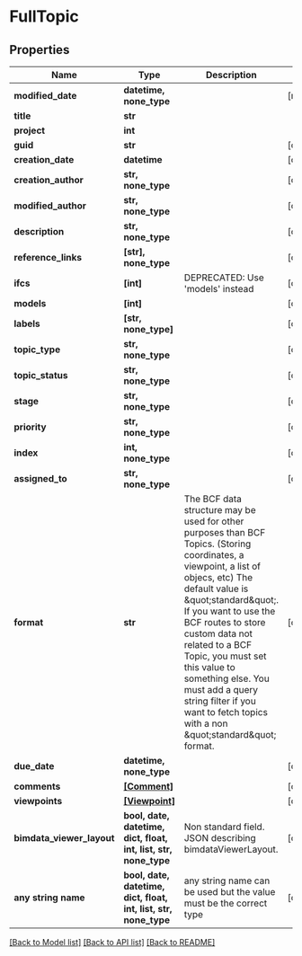 # FullTopic


## Properties
Name | Type | Description | Notes
------------ | ------------- | ------------- | -------------
**modified_date** | **datetime, none_type** |  | [readonly] 
**title** | **str** |  | 
**project** | **int** |  | 
**guid** | **str** |  | [optional] 
**creation_date** | **datetime** |  | [optional] 
**creation_author** | **str, none_type** |  | [optional] 
**modified_author** | **str, none_type** |  | [optional] 
**description** | **str, none_type** |  | [optional] 
**reference_links** | **[str], none_type** |  | [optional] 
**ifcs** | **[int]** | DEPRECATED: Use &#39;models&#39; instead | [optional] 
**models** | **[int]** |  | [optional] 
**labels** | **[str, none_type]** |  | [optional] 
**topic_type** | **str, none_type** |  | [optional] 
**topic_status** | **str, none_type** |  | [optional] 
**stage** | **str, none_type** |  | [optional] 
**priority** | **str, none_type** |  | [optional] 
**index** | **int, none_type** |  | [optional] 
**assigned_to** | **str, none_type** |  | [optional] 
**format** | **str** |          The BCF data structure may be used for other purposes than BCF Topics. (Storing coordinates, a viewpoint, a list of objecs, etc)         The default value is \&quot;standard\&quot;.         If you want to use the BCF routes to store custom data not related to a BCF Topic, you must set this value to something else.         You must add a query string filter if you want to fetch topics with a non \&quot;standard\&quot; format.          | [optional] 
**due_date** | **datetime, none_type** |  | [optional] 
**comments** | [**[Comment]**](Comment.md) |  | [optional] 
**viewpoints** | [**[Viewpoint]**](Viewpoint.md) |  | [optional] 
**bimdata_viewer_layout** | **bool, date, datetime, dict, float, int, list, str, none_type** | Non standard field. JSON describing bimdataViewerLayout. | [optional] 
**any string name** | **bool, date, datetime, dict, float, int, list, str, none_type** | any string name can be used but the value must be the correct type | [optional]

[[Back to Model list]](../README.md#documentation-for-models) [[Back to API list]](../README.md#documentation-for-api-endpoints) [[Back to README]](../README.md)


